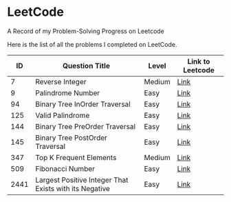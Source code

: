 # LeetCode
A Record of my Problem-Solving Progress on Leetcode<br>

Here is the list of all the problems I completed on LeetCode.

|  ID  |  Question Title                   |    Level   |  Link to Leetcode                                                              |
|------|---------------------------------- |------------|--------------------------------------------------------------------------------|
| 7    |  Reverse Integer                  |    Medium  |  [Link](https://leetcode.com/problems/reverse-integer/)                        |
| 9    |  Palindrome Number                |    Easy    |  [Link](https://leetcode.com/problems/palindrome-number/)                      |
| 94   |  Binary Tree InOrder Traversal    |    Easy    |  [Link](https://leetcode.com/problems/binary-tree-inorder-traversal/)          |
| 125  |  Valid Palindrome                 |    Easy    |  [Link](https://leetcode.com/problems/valid-palindrome/)                       |
| 144  |  Binary Tree PreOrder Traversal   |    Easy    |  [Link](https://leetcode.com/problems/binary-tree-preorder-traversal/)         |
| 145  |  Binary Tree PostOrder Traversal  |    Easy    |  [Link](https://leetcode.com/problems/binary-tree-postorder-traversal/)        |
| 347  |  Top K Frequent Elements          |    Medium  |  [Link](https://leetcode.com/problems/top-k-frequent-elements/description/)    |
| 509  |  Fibonacci Number                 |    Easy    |  [Link](https://leetcode.com/problems/fibonacci-number/)                       |
| 2441 |  Largest Positive Integer That Exists with its Negative|    Easy   |  [Link](https://leetcode.com/problems/largest-positive-integer-that-exists-with-its-negative/description/) |